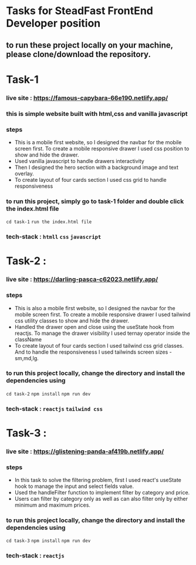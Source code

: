 # Tasks for SteadFast FrontEnd Developer position

## to run these project locally on your machine, please clone/download the repository.

# Task-1

### live site : https://famous-capybara-66e190.netlify.app/

### this is simple website built with html,css and vanilla javascript

### steps

- This is a mobile first website, so I designed the navbar for the mobile screen first. To create a mobile responsive drawer I used css position to show and hide the drawer.
- Used vanilla javascript to handle drawers interactivity
- Then I designed the hero section with a background image and text overlay.
- To create layout of four cards section I used css grid to handle responsiveness

### to run this project, simply go to task-1 folder and double click the index.html file

`cd task-1`
`run the index.html file`

### tech-stack : `htmll` `css` `javascript`

# Task-2 :

### live site : https://darling-pasca-c62023.netlify.app/

### steps

- This is also a mobile first website, so I designed the navbar for the mobile screen first. To create a mobile responsive drawer I used tailwind css utility classes to show and hide the drawer.
- Handled the drawer open and close using the useState hook from reactjs. To manage the drawer visibility I used ternay operator inside the className
- To create layout of four cards section I used tailwind css grid classes. And to handle the responsiveness I used tailwinds screen sizes - sm,md,lg.

### to run this project locally, change the directory and install the dependencies using

`cd task-2`
`npm install`
`npm run dev`

### tech-stack : `reactjs` `tailwind css`

# Task-3 :

### live site : https://glistening-panda-af419b.netlify.app/

### steps

- In this task to solve the filtering problem, first I used react's useState hook to manage the input and select fields value.
- Used the handleFilter function to implement filter by category and price.
- Users can filter by category only as well as can also filter only by either minimum and maximum prices.

### to run this project locally, change the directory and install the dependencies using

`cd task-3`
`npm install`
`npm run dev`

### tech-stack : `reactjs`
